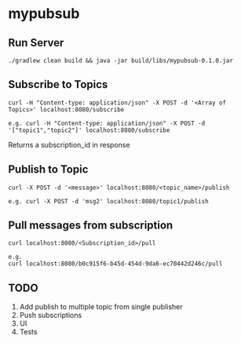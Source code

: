 # mypubsub

## Run Server 

```
./gradlew clean build && java -jar build/libs/mypubsub-0.1.0.jar
```

## Subscribe to Topics

```
curl -H "Content-type: application/json" -X POST -d '<Array of Topics>' localhost:8080/subscribe

e.g. curl -H "Content-type: application/json" -X POST -d '["topic1","topic2"]' localhost:8080/subscribe
```
Returns a subscription_id in response


## Publish to Topic

```
curl -X POST -d '<message>' localhost:8080/<topic_name>/publish

e.g. curl -X POST -d 'msg2' localhost:8080/topic1/publish
```

## Pull messages from subscription 

```
curl localhost:8080/<Subscription_id>/pull

e.g. 
curl localhost:8080/b0c915f6-b45d-454d-9da6-ec70442d246c/pull
```

## TODO
1. Add publish to multiple topic from single publisher
2. Push subscriptions
3. UI
4. Tests